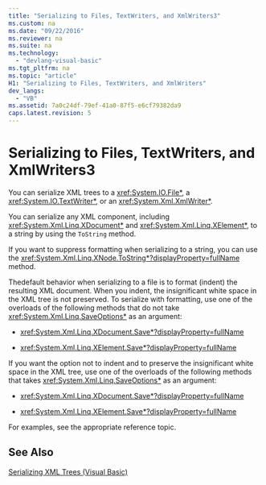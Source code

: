 ```yaml
---
title: "Serializing to Files, TextWriters, and XmlWriters3"
ms.custom: na
ms.date: "09/22/2016"
ms.reviewer: na
ms.suite: na
ms.technology: 
  - "devlang-visual-basic"
ms.tgt_pltfrm: na
ms.topic: "article"
H1: "Serializing to Files, TextWriters, and XmlWriters"
dev_langs: 
  - "VB"
ms.assetid: 7a0c24df-79ef-41a0-87f5-e6cf79382da9
caps.latest.revision: 5
---
```

# Serializing to Files, TextWriters, and XmlWriters3
You can serialize XML trees to a <xref:System.IO.File*>, a <xref:System.IO.TextWriter*>, or an <xref:System.Xml.XmlWriter*>.  
  
 You can serialize any XML component, including <xref:System.Xml.Linq.XDocument*> and <xref:System.Xml.Linq.XElement*>, to a string by using the `ToString` method.  
  
 If you want to suppress formatting when serializing to a string, you can use the <xref:System.Xml.Linq.XNode.ToString*?displayProperty=fullName> method.  
  
 Thedefault behavior when serializing to a file is to format (indent) the resulting XML document. When you indent, the insignificant white space in the XML tree is not preserved. To serialize with formatting, use one of the overloads of the following methods that do not take <xref:System.Xml.Linq.SaveOptions*> as an argument:  
  
-   <xref:System.Xml.Linq.XDocument.Save*?displayProperty=fullName>  
  
-   <xref:System.Xml.Linq.XElement.Save*?displayProperty=fullName>  
  
 If you want the option not to indent and to preserve the insignificant white space in the XML tree, use one of the overloads of the following methods that takes <xref:System.Xml.Linq.SaveOptions*> as an argument:  
  
-   <xref:System.Xml.Linq.XDocument.Save*?displayProperty=fullName>  
  
-   <xref:System.Xml.Linq.XElement.Save*?displayProperty=fullName>  
  
 For examples, see the appropriate reference topic.  
  
## See Also  
 [Serializing XML Trees (Visual Basic)](../vs140/serializing-xml-trees--visual-basic-.md)